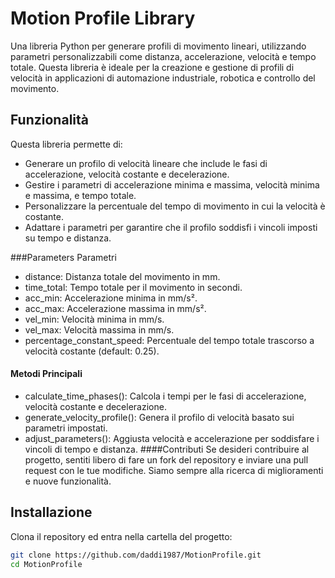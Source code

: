# Motion Profile Library

Una libreria Python per generare profili di movimento lineari, utilizzando parametri personalizzabili come distanza, accelerazione, velocità e tempo totale. Questa libreria è ideale per la creazione e gestione di profili di velocità in applicazioni di automazione industriale, robotica e controllo del movimento.

## Funzionalità

Questa libreria permette di:

- Generare un profilo di velocità lineare che include le fasi di accelerazione, velocità costante e decelerazione.
- Gestire i parametri di accelerazione minima e massima, velocità minima e massima, e tempo totale.
- Personalizzare la percentuale del tempo di movimento in cui la velocità è costante.
- Adattare i parametri per garantire che il profilo soddisfi i vincoli imposti su tempo e distanza.

###Parameters
Parametri
- distance: Distanza totale del movimento in mm.
- time_total: Tempo totale per il movimento in secondi.
- acc_min: Accelerazione minima in mm/s².
- acc_max: Accelerazione massima in mm/s².
- vel_min: Velocità minima in mm/s.
- vel_max: Velocità massima in mm/s.
- percentage_constant_speed: Percentuale del tempo totale trascorso a velocità costante (default: 0.25).
#### Metodi Principali
- calculate_time_phases(): Calcola i tempi per le fasi di accelerazione, velocità costante e decelerazione.
- generate_velocity_profile(): Genera il profilo di velocità basato sui parametri impostati.
- adjust_parameters(): Aggiusta velocità e accelerazione per soddisfare i vincoli di tempo e distanza.
####Contributi
Se desideri contribuire al progetto, sentiti libero di fare un fork del repository e inviare una pull request con le tue modifiche. Siamo sempre alla ricerca di miglioramenti e nuove funzionalità.

## Installazione

Clona il repository ed entra nella cartella del progetto:

```bash
git clone https://github.com/daddi1987/MotionProfile.git
cd MotionProfile
